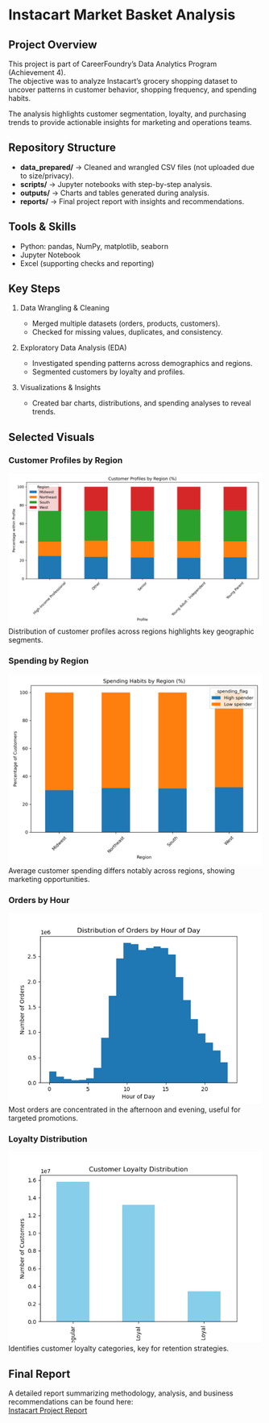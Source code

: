 # Instacart Market Basket Analysis

## Project Overview
This project is part of CareerFoundry’s Data Analytics Program (Achievement 4).  
The objective was to analyze Instacart’s grocery shopping dataset to uncover patterns in customer behavior, shopping frequency, and spending habits.  

The analysis highlights customer segmentation, loyalty, and purchasing trends to provide actionable insights for marketing and operations teams.  

## Repository Structure
- **data_prepared/** → Cleaned and wrangled CSV files (not uploaded due to size/privacy).  
- **scripts/** → Jupyter notebooks with step-by-step analysis.  
- **outputs/** → Charts and tables generated during analysis.  
- **reports/** → Final project report with insights and recommendations.  

## Tools & Skills
- Python: pandas, NumPy, matplotlib, seaborn  
- Jupyter Notebook  
- Excel (supporting checks and reporting)  

## Key Steps
1. Data Wrangling & Cleaning  
   - Merged multiple datasets (orders, products, customers).  
   - Checked for missing values, duplicates, and consistency.  

2. Exploratory Data Analysis (EDA)  
   - Investigated spending patterns across demographics and regions.  
   - Segmented customers by loyalty and profiles.  

3. Visualizations & Insights  
   - Created bar charts, distributions, and spending analyses to reveal trends.  

## Selected Visuals

### Customer Profiles by Region
![Profiles by Region](outputs/profiles_by_region_updated.png)  
Distribution of customer profiles across regions highlights key geographic segments.  

### Spending by Region
![Spending by Region](outputs/spending_by_region_updated.png)  
Average customer spending differs notably across regions, showing marketing opportunities.  

### Orders by Hour
![Orders by Hour](outputs/orders_by_hour.png)  
Most orders are concentrated in the afternoon and evening, useful for targeted promotions.  

### Loyalty Distribution
![Loyalty Distribution](outputs/loyalty_distribution.png)  
Identifies customer loyalty categories, key for retention strategies.  

## Final Report
A detailed report summarizing methodology, analysis, and business recommendations can be found here:  
[Instacart Project Report](Reports/A4_final_report_BOUKASKAS.xlsx)

